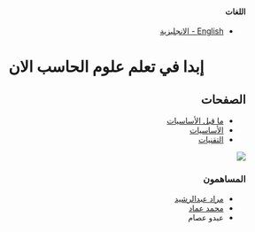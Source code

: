 <div dir='rtl'>

#### اللغات

- [English - الانجليزية](../../README.md)

<h1 align='center'>إبدا في تعلم علوم الحاسب الان
</h1>

## الصفحات

- [ما قبل الأساسيات](./pre-fundamentals.md)
- [الأساسيات](./fundamentals.md)
- [التقنيات](./technologies.md)

<a href="https://hits.seeyoufarm.com" ><img src="https://hits.seeyoufarm.com/api/count/incr/badge.svg?url=https%3A%2F%2Fzelakolase.github.io%2FCSFundamentals.github.io%2F&count_bg=%2379C83D&title_bg=%23555555&icon=&icon_color=%23E7E7E7&title=Page+Views&edge_flat=true" dir='rtl'/></a>

### المساهمون

- [مراد عبدالرشيد](https://github.com/Zelakolase "Zelakolase")
- [محمد عماد](https://github.com/Hulxv "Hulxv")
- عبدو عصام
</div>
